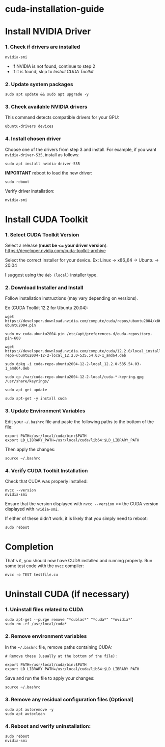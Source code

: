 # cuda-installation-guide

# Install NVIDIA Driver

### 1. Check if drivers are installed

```
nvidia-smi
```
- If NVIDIA is not found, continue to step 2
- If it is found, skip to *Install CUDA Toolkit*

### 2. Update system packages

```
sudo apt update && sudo apt upgrade -y
```

### 3. Check available NVIDIA drivers

This command detects compatible drivers for your GPU:
```
ubuntu-drivers devices
```

### 4. Install chosen driver

Choose one of the drivers from step 3 and install. For example, if you want `nvidia-driver-535`, install as follows:
```
sudo apt install nvidia-driver-535
```

**IMPORTANT** reboot to load the new driver:
```
sudo reboot
```

Verify driver installation:
```
nvidia-smi
```

# Install CUDA Toolkit

### 1. Select CUDA Toolkit Version

Select a release (**must be <= your driver version**):
https://developer.nvidia.com/cuda-toolkit-archive

Select the correct installer for your device. Ex: Linux -> x86_64 -> Ubuntu -> 20.04

I suggest using the `deb (local)` installer type.

### 2. Download Installer and Install

Follow installation instructions (may vary depending on versions).

Ex (CUDA Toolkit 12.2 for Ubuntu 20.04):
```
wget https://developer.download.nvidia.com/compute/cuda/repos/ubuntu2004/x86_64/cuda-ubuntu2004.pin

sudo mv cuda-ubuntu2004.pin /etc/apt/preferences.d/cuda-repository-pin-600

wget https://developer.download.nvidia.com/compute/cuda/12.2.0/local_installers/cuda-repo-ubuntu2004-12-2-local_12.2.0-535.54.03-1_amd64.deb

sudo dpkg -i cuda-repo-ubuntu2004-12-2-local_12.2.0-535.54.03-1_amd64.deb

sudo cp /var/cuda-repo-ubuntu2004-12-2-local/cuda-*-keyring.gpg /usr/share/keyrings/

sudo apt-get update

sudo apt-get -y install cuda
```

### 3. Update Environment Variables

Edit your `~/.bashrc` file and paste the following paths to the bottom of the file:
```
export PATH=/usr/local/cuda/bin:$PATH
export LD_LIBRARY_PATH=/usr/local/cuda/lib64:$LD_LIBRARY_PATH
```

Then apply the changes:
```
source ~/.bashrc
```

### 4. Verify CUDA Toolkit Installation

Check that CUDA was properly installed:
```
nvcc --version
nvidia-smi
```

Ensure that the version displayed with `nvcc --version` <= the CUDA version displayed with `nvidia-smi`.

If either of these didn't work, it is likely that you simply need to reboot:
```
sudo reboot
```

# Completion

That's it, you should now have CUDA installed and running properly. Run some test code with the `nvcc` compiler:
```
nvcc -o TEST testfile.cu
```


# Uninstall CUDA (if necessary)

### 1. Uninstall files related to CUDA

```
sudo apt-get --purge remove "*cublas*" "*cuda*" "*nvidia*"
sudo rm -rf /usr/local/cuda*
```

### 2. Remove environment variables

In the `~/.bashrc` file, remove paths containing CUDA:
```
# Remove these (usually at the bottom of the file):

export PATH=/usr/local/cuda/bin:$PATH
export LD_LIBRARY_PATH=/usr/local/cuda/lib64:$LD_LIBRARY_PATH
```

Save and run the file to apply your changes:
```
source ~/.bashrc
```

### 3. Remove any residual configuration files (Optional)

```
sudo apt autoremove -y
sudo apt autoclean
```

### 4. Reboot and verify uninstallation:

```
sudo reboot
nvidia-smi
```
